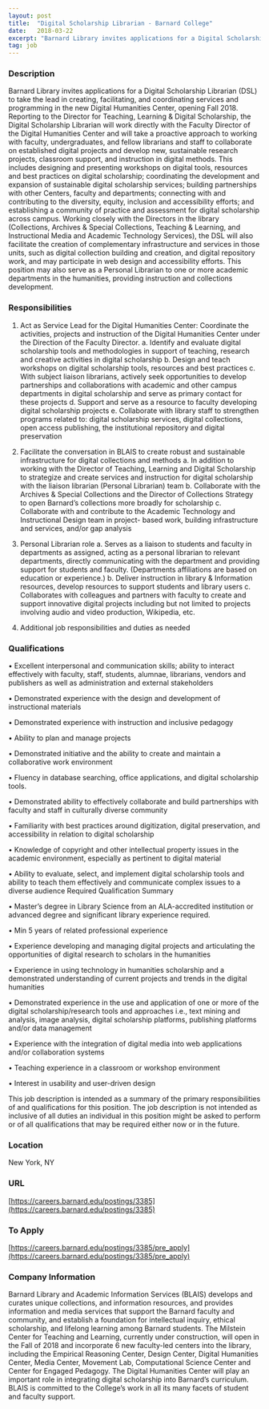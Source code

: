 ```yaml
---
layout: post
title:  "Digital Scholarship Librarian - Barnard College"
date:   2018-03-22
excerpt: "Barnard Library invites applications for a Digital Scholarship Librarian (DSL) to take the lead in creating, facilitating, and coordinating services and programming in the new Digital Humanities Center, opening Fall 2018. Reporting to the Director for Teaching, Learning & Digital Scholarship, the Digital Scholarship Librarian will work directly with the..."
tag: job
---
```


### Description   

Barnard Library invites applications for a Digital Scholarship Librarian (DSL) to take the lead in creating, facilitating, and coordinating services and programming in the new Digital Humanities Center, opening Fall 2018. Reporting to the Director for Teaching, Learning & Digital Scholarship, the Digital Scholarship Librarian will work directly with the Faculty Director of the Digital Humanities Center and will take a proactive approach to working with faculty, undergraduates, and fellow librarians and staff to collaborate on established digital projects and develop new, sustainable research projects, classroom support, and instruction in digital methods. This includes designing and presenting workshops on digital tools, resources and best practices on digital scholarship; coordinating the development and expansion of sustainable digital scholarship services; building partnerships with other Centers, faculty and departments; connecting with and contributing to the diversity, equity, inclusion and accessibility efforts; and establishing a community of practice and assessment for digital scholarship across campus. Working closely with the Directors in the library (Collections, Archives & Special Collections, Teaching & Learning, and Instructional Media and Academic Technology Services), the DSL will also facilitate the creation of complementary infrastructure and services in those units, such as digital collection building and creation, and digital repository work, and may participate in web design and accessibility efforts. This position may also serve as a Personal Librarian to one or more academic departments in the humanities, providing instruction and collections development.


### Responsibilities   

1. Act as Service Lead for the Digital Humanities Center: Coordinate the activities, projects and instruction of the Digital Humanities Center under the Direction of the Faculty Director.
a. Identify and evaluate digital scholarship tools and methodologies in support of teaching, research and creative activities in digital scholarship
b. Design and teach workshops on digital scholarship tools, resources and best practices
c. With subject liaison librarians, actively seek opportunities to develop partnerships and collaborations with academic and other campus departments in digital scholarship and serve as primary contact for these projects
d. Support and serve as a resource to faculty developing digital scholarship projects
e. Collaborate with library staff to strengthen programs related to: digital scholarship services, digital collections, open access publishing, the institutional repository and digital preservation

2. Facilitate the conversation in BLAIS to create robust and sustainable infrastructure for digital collections and methods
a. In addition to working with the Director of Teaching, Learning and Digital Scholarship to strategize and create services and instruction for digital scholarship with the liaison librarian (Personal Librarian) team
b. Collaborate with the Archives & Special Collections and the Director of Collections Strategy to open Barnard’s collections more broadly for scholarship
c. Collaborate with and contribute to the Academic Technology and Instructional Design team in project- based work, building infrastructure and services, and/or gap analysis

3. Personal Librarian role
a. Serves as a liaison to students and faculty in departments as assigned, acting as a personal librarian to relevant departments, directly communicating with the department and providing support for students and faculty. (Departments affiliations are based on education or experience.)
b. Deliver instruction in library & Information resources, develop resources to support students and library users
c. Collaborates with colleagues and partners with faculty to create and support innovative digital projects including but not limited to projects involving audio and video production, Wikipedia, etc.
4. Additional job responsibilities and duties as needed


### Qualifications   


•  Excellent interpersonal and communication skills; ability to interact effectively with faculty, staff, students, alumnae, librarians, vendors and publishers as well as administration and external stakeholders

•  Demonstrated experience with the design and development of instructional materials

•  Demonstrated experience with instruction and inclusive pedagogy

•  Ability to plan and manage projects

•  Demonstrated initiative and the ability to create and maintain a collaborative work environment

•  Fluency in database searching, office applications, and digital scholarship tools.

•  Demonstrated ability to effectively collaborate and build partnerships with faculty and staff in culturally diverse community

•  Familiarity with best practices around digitization, digital preservation, and accessibility in relation to digital scholarship

•  Knowledge of copyright and other intellectual property issues in the academic environment, especially as pertinent to digital material

•  Ability to evaluate, select, and implement digital scholarship tools and ability to teach them effectively and communicate complex issues to a diverse audience
Required Qualification Summary 	


•  Master’s degree in Library Science from an ALA-accredited institution or advanced degree and significant library experience required.

•  Min 5 years of related professional experience

•  Experience developing and managing digital projects and articulating the opportunities of digital research to scholars in the humanities


•  Experience in using technology in humanities scholarship and a demonstrated understanding of current projects and trends in the digital humanities

•  Demonstrated experience in the use and application of one or more of the digital scholarship/research tools and approaches i.e., text mining and analysis, image analysis, digital scholarship platforms, publishing platforms and/or data management

•  Experience with the integration of digital media into web applications and/or collaboration systems

•  Teaching experience in a classroom or workshop environment

•  Interest in usability and user-driven design

This job description is intended as a summary of the primary responsibilities of and qualifications for this position. The job description is not intended as inclusive of all duties an individual in this position might be asked to perform or of all qualifications that may be required either now or in the future.




### Location   

New York, NY


### URL   

[https://careers.barnard.edu/postings/3385](https://careers.barnard.edu/postings/3385)

### To Apply   

[https://careers.barnard.edu/postings/3385/pre_apply](https://careers.barnard.edu/postings/3385/pre_apply)


### Company Information   

 Barnard Library and Academic Information Services (BLAIS) develops and curates unique collections, and information resources, and provides information and media services that support the Barnard faculty and community, and establish a foundation for intellectual inquiry, ethical scholarship, and lifelong learning among Barnard students. The Milstein Center for Teaching and Learning, currently under construction, will open in the Fall of 2018 and incorporate 6 new faculty-led centers into the library, including the Empirical Reasoning Center, Design Center, Digital Humanities Center, Media Center, Movement Lab, Computational Science Center and Center for Engaged Pedagogy. The Digital Humanities Center will play an important role in integrating digital scholarship into Barnard’s curriculum. BLAIS is committed to the College’s work in all its many facets of student and faculty support.



